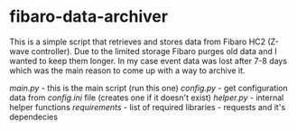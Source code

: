 # fibaro-data-archiver

This is a simple script that retrieves and stores data from Fibaro HC2 (Z-wave controller). Due to the limited storage Fibaro purges old data and I wanted to keep them longer. In my case event data was lost after 7-8 days which was the main reason to come up with a way to archive it.

*main.py* - this is the main script (run this one)
*config.py* - get configuration data from *config.ini* file (creates one if it doesn't exist)
*helper.py* - internal helper functions
*requirements* - list of required libraries - requests and it's dependecies

